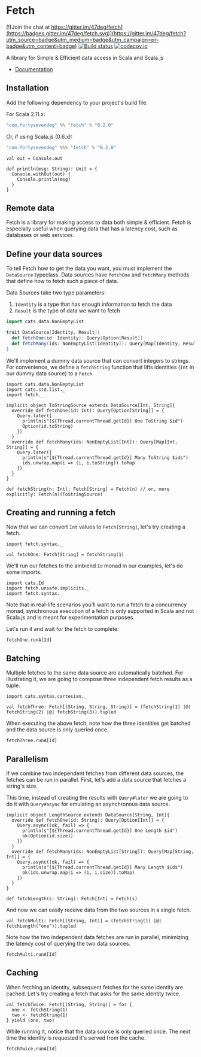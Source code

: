 # Fetch

[![Join the chat at https://gitter.im/47deg/fetch](https://badges.gitter.im/47deg/fetch.svg)](https://gitter.im/47deg/fetch?utm_source=badge&utm_medium=badge&utm_campaign=pr-badge&utm_content=badge)
[![Build status](https://img.shields.io/travis/47deg/fetch.svg)](https://travis-ci.org/47deg/fetch)
[![codecov.io](http://codecov.io/github/47deg/fetch/coverage.svg?branch=master)](http://codecov.io/github/47deg/fetch?branch=master)

A library for Simple & Efficient data access in Scala and Scala.js

- [Documentation](http://47deg.github.io/fetch/docs)

## Installation

Add the following dependency to your project's build file.

For Scala 2.11.x:

```scala
"com.fortysevendeg" %% "fetch" % "0.2.0"
```

Or, if using Scala.js (0.6.x):

```scala
"com.fortysevendeg" %%% "fetch" % "0.2.0"
```

```tut:invisible
val out = Console.out

def println(msg: String): Unit = {
  Console.withOut(out) {
    Console.println(msg)
  }
}
```

## Remote data

Fetch is a library for making access to data both simple & efficient. Fetch is especially useful when querying data that
has a latency cost, such as databases or web services.

## Define your data sources

To tell Fetch how to get the data you want, you must implement the `DataSource` typeclass. Data sources have `fetchOne` and `fetchMany` methods that define how to fetch such a piece of data.

Data Sources take two type parameters:

<ol>
<li><code>Identity</code> is a type that has enough information to fetch the data</li>
<li><code>Result</code> is the type of data we want to fetch</li>
</ol>

```scala
import cats.data.NonEmptyList

trait DataSource[Identity, Result]{
  def fetchOne(id: Identity): Query[Option[Result]]
  def fetchMany(ids: NonEmptyList[Identity]): Query[Map[Identity, Result]]
}
```

We'll implement a dummy data source that can convert integers to strings. For convenience, we define a `fetchString` function that lifts identities (`Int` in our dummy data source) to a `Fetch`. 

```tut:silent
import cats.data.NonEmptyList
import cats.std.list._
import fetch._

implicit object ToStringSource extends DataSource[Int, String]{
  override def fetchOne(id: Int): Query[Option[String]] = {
    Query.later({
      println(s"[${Thread.currentThread.getId}] One ToString $id")
      Option(id.toString)
    })
  }
  override def fetchMany(ids: NonEmptyList[Int]): Query[Map[Int, String]] = {
    Query.later({
      println(s"[${Thread.currentThread.getId}] Many ToString $ids")
      ids.unwrap.map(i => (i, i.toString)).toMap
    })
  }
}

def fetchString(n: Int): Fetch[String] = Fetch(n) // or, more explicitly: Fetch(n)(ToStringSource)
```

## Creating and running a fetch

Now that we can convert `Int` values to `Fetch[String]`, let's try creating a fetch.

```tut:silent
import fetch.syntax._

val fetchOne: Fetch[String] = fetchString(1)
```

We'll run our fetches to the ambiend `Id` monad in our examples, let's do some imports.

```tut:silent
import cats.Id
import fetch.unsafe.implicits._
import fetch.syntax._
```

Note that in real-life scenarios you'll want to run a fetch to a concurrency monad, synchronous execution of a fetch
is only supported in Scala and not Scala.js and is meant for experimentation purposes.

Let's run it and wait for the fetch to complete:

```tut:book
fetchOne.runA[Id]
```

## Batching

Multiple fetches to the same data source are automatically batched. For illustrating it, we are going to compose three independent fetch results as a tuple.

```tut:silent
import cats.syntax.cartesian._

val fetchThree: Fetch[(String, String, String)] = (fetchString(1) |@| fetchString(2) |@| fetchString(3)).tupled
```

When executing the above fetch, note how the three identities get batched and the data source is only queried once.

```tut:book
fetchThree.runA[Id]
```

## Parallelism

If we combine two independent fetches from different data sources, the fetches can be run in parallel. First, let's add a data source that fetches a string's size.

This time, instead of creating the results with `Query#later` we are going to do it with `Query#async` for emulating an asynchronous data source.

```tut:silent
implicit object LengthSource extends DataSource[String, Int]{
  override def fetchOne(id: String): Query[Option[Int]] = {
    Query.async((ok, fail) => {
      println(s"[${Thread.currentThread.getId}] One Length $id")
      ok(Option(id.size))
    })
  }
  override def fetchMany(ids: NonEmptyList[String]): Query[Map[String, Int]] = {
    Query.async((ok, fail) => {
      println(s"[${Thread.currentThread.getId}] Many Length $ids")
      ok(ids.unwrap.map(i => (i, i.size)).toMap)
    })
  }
}

def fetchLength(s: String): Fetch[Int] = Fetch(s)
```

And now we can easily receive data from the two sources in a single fetch. 

```tut:silent
val fetchMulti: Fetch[(String, Int)] = (fetchString(1) |@| fetchLength("one")).tupled
```

Note how the two independent data fetches are run in parallel, minimizing the latency cost of querying the two data sources.

```tut:book
fetchMulti.runA[Id]
```

## Caching

When fetching an identity, subsequent fetches for the same identity are cached. Let's try creating a fetch that asks for the same identity twice.

```tut:silent
val fetchTwice: Fetch[(String, String)] = for {
  one <- fetchString(1)
  two <- fetchString(1)
} yield (one, two)
```

While running it, notice that the data source is only queried once. The next time the identity is requested it's served from the cache.

```tut:book
fetchTwice.runA[Id]
```
